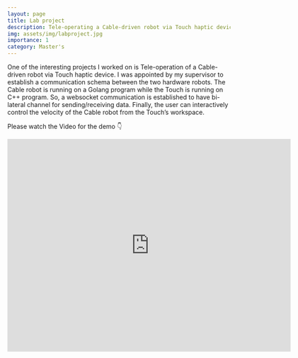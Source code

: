 ```yaml
---
layout: page
title: Lab project
description: Tele-operating a Cable-driven robot via Touch haptic device
img: assets/img/labproject.jpg
importance: 1
category: Master's
---
```


<!-- <p align="center">
<font size="3"> :point_down: Click the picture to watch the video :point_down:</font> 
</p>

<p align="center">
<a href="https://www.youtube.com/watch?v=IGJtQsirpvE" 
target="_blank"><img src="http://img.youtube.com/vi/IGJtQsirpvE/hqdefault.jpg"
alt="IMAGE ALT TEXT HERE" width="640" height="480" border="10" /></a>
</p> -->

One of the interesting projects I worked on is Tele-operation of a Cable-driven robot via Touch haptic device. I was appointed by my supervisor to establish a communication schema between the two hardware robots. The Cable robot is running on a Golang program while the Touch is running on C++ program. So, a websocket communication is established  to have bi-lateral channel for sending/receiving data. Finally, the user can interactively control the velocity of the Cable robot from the Touch’s workspace. 

Please watch the Video for the demo :point_down:

<p align="center">
<iframe
    width="640"
    height="480"
    src="https://www.youtube.com/embed/IGJtQsirpvE"
    frameborder="0"
    allow="autoplay; encrypted-media"
    allowfullscreen
>
</iframe>
</p>
